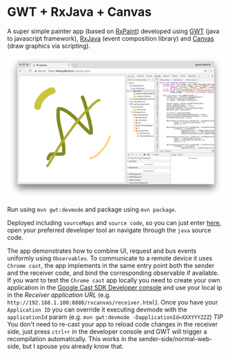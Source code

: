 # GWT + RxJava + Canvas 

A super simple painter app (based on [RxPaint](https://github.com/headinthebox/RxPaint)) developed using 
[GWT](http://www.gwtproject.org/) (java to javascript framework), 
[RxJava](https://github.com/intendia-oss/rxjava-gwt) (event composition library) and 
[Canvas](https://developer.mozilla.org/en-US/docs/Web/API/Canvas_API) (draw graphics via scripting).

![RxCanvas with source code - screen shot](screenshot.png)

Run using `mvn gwt:devmode` and package using `mvn package`.

Deployed including `sourceMaps` and `source code`, so you can just enter [here](https://ibaca.github.io/rxcanvas-gwt/),
open your preferred developer tool an navigate through the `java` source code.

The app demonstrates how to combine UI, request and bus events uniformly using `Observables`. To
communicate to a remote device it uses `Chrome cast`, the app implements in the same entry point both
the sender and the receiver code, and bind the corresponding observable if available. If you want
to test the `Chrome cast` app locally you need to create your own application in the 
[Google Cast SDK Developer console](https://cast.google.com/publish/#/overview) and use your local
ip in the *Receiver application URL* (e.g. `http://192.168.1.100:8888/rxcanvas/receiver.html`). Once you
have your `Application ID` you can override it executing devmode with the `applicationId` param 
(e.g. `mvn gwt:devmode -DapplicationId=XXXYYYZZZ`) *TIP* You don't need to re-cast your app to reload 
code changes in the receiver side, just press `ctrl+r` in the developer console and GWT will trigger a 
recompilation automatically. This works in the sender-side/normal-web-side, but I spouse you already know that.
